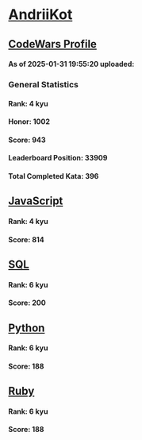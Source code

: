 # [AndriiKot](https://www.codewars.com/users/AndriiKot)

## [CodeWars Profile](https://www.codewars.com/users/AndriiKot)

#### As of 2025-01-31 19:55:20 uploaded:

### General Statistics

#### Rank: 4 kyu

#### Honor: 1002

#### Score: 943

#### Leaderboard Position: 33909

#### Total Completed Kata: 396



## [JavaScript](https://github.com/AndriiKot/JavaScript__CodeWars)

#### Rank: 4 kyu

#### Score: 814


## [SQL](https://github.com/AndriiKot/SQL__CodeWars)

#### Rank: 6 kyu

#### Score: 200


## [Python](https://github.com/AndriiKot/Python__CodeWars)

#### Rank: 6 kyu

#### Score: 188


## [Ruby](https://github.com/AndriiKot/Ruby__CodeWars)

#### Rank: 6 kyu

#### Score: 188

